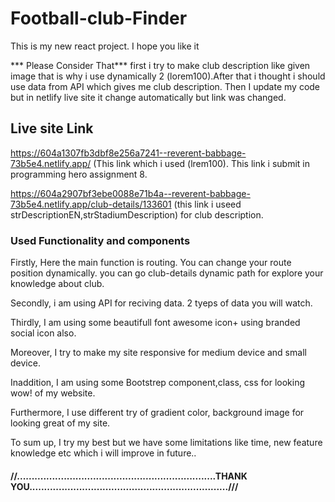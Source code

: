 # Football-club-Finder

This is my new react project. I hope you like it

*** Please Consider That***
first i try to make club description like given image that is why i use dynamically 2 (lorem100).After that i thought i should use data from API which 
gives me club description. Then I update my code but in netlify live site it change automatically but link was changed.

## Live site Link
https://604a1307fb3dbf8e256a7241--reverent-babbage-73b5e4.netlify.app/ (This link which i used (lrem100). This link i submit in programming hero assignment 8.

https://604a2907bf3ebe0088e71b4a--reverent-babbage-73b5e4.netlify.app/club-details/133601 (this link i useed strDescriptionEN,strStadiumDescription) for club description.

### Used Functionality and components 
 Firstly, Here the main function is routing. You can change your route position dynamically. 
you can go club-details dynamic path for explore your knowledge about club.

Secondly, i am using API for reciving data. 2 tyeps of data you will watch.

Thirdly, I am using some beautifull font awesome icon+ using branded social icon also.

 Moreover, I try to make my site responsive for medium device and small device.

Inaddition, I am using some Bootstrep component,class, css for looking wow! of my website.

Furthermore, I use different try of gradient color, background image for looking great of my site.

To sum up, I try my best but we have some limitations like time, new feature knowledge etc which i will improve in future..


#### //....................................................................THANK YOU....................................................................///
